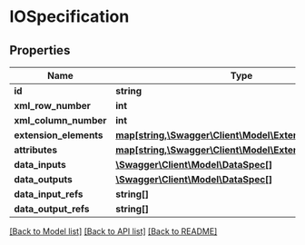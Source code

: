 # IOSpecification

## Properties
Name | Type | Description | Notes
------------ | ------------- | ------------- | -------------
**id** | **string** |  | [optional] 
**xml_row_number** | **int** |  | [optional] 
**xml_column_number** | **int** |  | [optional] 
**extension_elements** | [**map[string,\Swagger\Client\Model\ExtensionElement[]]**](array.md) |  | [optional] 
**attributes** | [**map[string,\Swagger\Client\Model\ExtensionAttribute[]]**](array.md) |  | [optional] 
**data_inputs** | [**\Swagger\Client\Model\DataSpec[]**](DataSpec.md) |  | [optional] 
**data_outputs** | [**\Swagger\Client\Model\DataSpec[]**](DataSpec.md) |  | [optional] 
**data_input_refs** | **string[]** |  | [optional] 
**data_output_refs** | **string[]** |  | [optional] 

[[Back to Model list]](../README.md#documentation-for-models) [[Back to API list]](../README.md#documentation-for-api-endpoints) [[Back to README]](../README.md)


